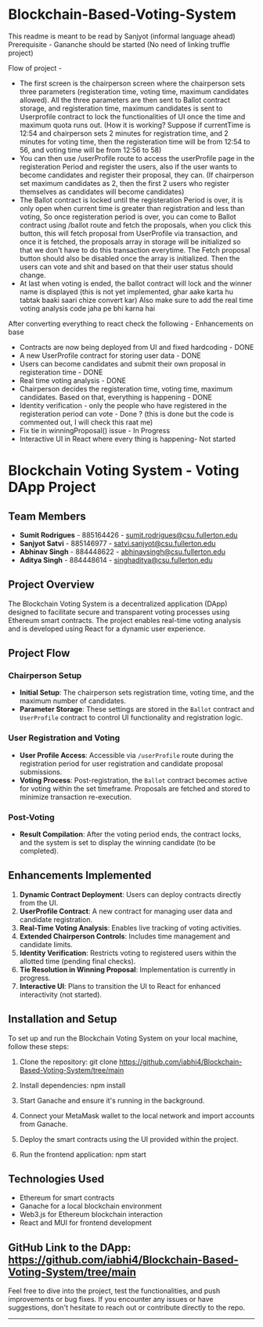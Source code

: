 # Blockchain-Based-Voting-System

This readme is meant to be read by Sanjyot (informal language ahead)
Prerequisite - 
Gananche should be started (No need of linking truffle project) 

Flow of project -
- The first screen is the chairperson screen where the chairperson sets three parameters (registeration time, voting time, maximum candidates allowed). All the three parameters are then sent to Ballot contract storage, and registeration time, maximum candidates is sent to Userprofile contract to lock the functionalities of UI once the time and maximum quota runs out. (How it is working? Suppose if currentTime is 12:54 and chairperson sets 2 minutes for registration time, and 2 minutes for voting time, then the registeration time will be from 12:54 to 56, and voting time will be from 12:56 to 58)
- You can then use /userProfile route to access the userProfile page in the registeration Period and register the users, also if the user wants to become candidates and register their proposal, they can. (If chairperson set maximum candidates as 2, then the first 2 users who register themselves as candidates will become candidates)
- The Ballot contract is locked until the registeration Period is over, it is only open when current time is greater than registration and less than voting, So once registeration period is over, you can come to Ballot contract using /ballot route and fetch the proposals, when you click this button, this will fetch proposal from UserProfile via transaction, and once it is fetched, the proposals array in  storage will be initialized so that we don't have to do this transaction everytime. The Fetch proposal button should also be disabled once the array is initialized. Then the users can vote and shit and based on that their user status should change.
- At last when voting is ended, the ballot contract will lock and the winner name is displayed (this is not yet implemented, ghar aake karta hu tabtak baaki saari chize convert kar)
  Also make sure to add the real time voting analysis code jaha pe bhi karna hai

After converting everything to react check the following - 
Enhancements on base
- Contracts are now being deployed from UI and fixed hardcoding - DONE
- A new UserProfile contract for storing user data - DONE
- Users can become candidates and submit their own proposal in registeration time - DONE
- Real time voting analysis - DONE
- Chairperson decides the registeration time, voting time, maximum candidates. Based on that, everything is happening - DONE
- Identity verification - only the people who have registered in the registeration period can vote - Done ? (this is done but the code is commented out, I will check this raat me)
- Fix tie in winningProposal() issue - In Progress
- Interactive UI in React where every thing is happening- Not started



# Blockchain Voting System - Voting DApp Project

## Team Members

- **Sumit Rodrigues** - 885164426 - sumit.rodrigues@csu.fullerton.edu
- **Sanjyot Satvi** - 885146977 - satvi.sanjyot@csu.fullerton.edu
- **Abhinav Singh** - 884448622 - abhinavsingh@csu.fullerton.edu
- **Aditya Singh** - 884448614 - singhaditya@csu.fullerton.edu

## Project Overview

The Blockchain Voting System is a decentralized application (DApp) designed to facilitate secure and transparent voting processes using Ethereum smart contracts. The project enables real-time voting analysis and is developed using React for a dynamic user experience.

## Project Flow

### Chairperson Setup
- **Initial Setup**: The chairperson sets registration time, voting time, and the maximum number of candidates.
- **Parameter Storage**: These settings are stored in the `Ballot` contract and `UserProfile` contract to control UI functionality and registration logic.

### User Registration and Voting
- **User Profile Access**: Accessible via `/userProfile` route during the registration period for user registration and candidate proposal submissions.
- **Voting Process**: Post-registration, the `Ballot` contract becomes active for voting within the set timeframe. Proposals are fetched and stored to minimize transaction re-execution.

### Post-Voting
- **Result Compilation**: After the voting period ends, the contract locks, and the system is set to display the winning candidate (to be completed).

## Enhancements Implemented

1. **Dynamic Contract Deployment**: Users can deploy contracts directly from the UI.
2. **UserProfile Contract**: A new contract for managing user data and candidate registration.
3. **Real-Time Voting Analysis**: Enables live tracking of voting activities.
4. **Extended Chairperson Controls**: Includes time management and candidate limits.
5. **Identity Verification**: Restricts voting to registered users within the allotted time (pending final checks).
6. **Tie Resolution in Winning Proposal**: Implementation is currently in progress.
7. **Interactive UI**: Plans to transition the UI to React for enhanced interactivity (not started).

## Installation and Setup

To set up and run the Blockchain Voting System on your local machine, follow these steps:

1. Clone the repository:
   git clone https://github.com/iabhi4/Blockchain-Based-Voting-System/tree/main
2. Install dependencies:
   npm install

3. Start Ganache and ensure it's running in the background.

4. Connect your MetaMask wallet to the local network and import accounts from Ganache.

5. Deploy the smart contracts using the UI provided within the project.

6. Run the frontend application:
   npm start

## Technologies Used

- Ethereum for smart contracts
- Ganache for a local blockchain environment
- Web3.js for Ethereum blockchain interaction
- React and MUI for frontend development

## GitHub Link to the DApp: https://github.com/iabhi4/Blockchain-Based-Voting-System/tree/main

Feel free to dive into the project, test the functionalities, and push improvements or bug fixes. If you encounter any issues or have suggestions, don't hesitate to reach out or contribute directly to the repo.

---
